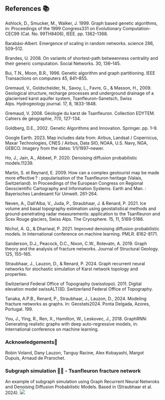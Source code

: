 
## References 📚

Ashlock, D., Smucker, M., Walker, J. 1999. Graph based genetic algorithms, in: Proceedings of the 1999 Congress331 on Evolutionary Computation-CEC99 (Cat. No. 99TH8406), IEEE. pp. 1362–1368.  

Barabási-Albert. Emergence of scaling in random networks. science 286, 509–512.

Brandes, U. 2008. On variants of shortest-path betweenness centrality and their generic computation. Social Networks. 30, 136–145.

Bui, T.N., Moon, B.R., 1996. Genetic algorithm and graph partitioning. IEEE Transactions on computers 45, 841–855.

Gremaud, V., Goldscheider, N., Savoy, L., Favre, G., & Masson, H., 2009. Geological structure, recharge processes and underground drainage of a glacierised karst aquifer system, 	Tsanfleuron-Sanetsch, Swiss Alps. Hydrogeology journal. 17, 8, 1833-1848.

Gremaud, V. 2008. Géologie du karst de Tsanfleuron. Collection EDYTEM. Cahiers de géographie, 7(1), 127-134.

Goldberg, D.E., 2002. Genetic Algorithms and Innovation. Springer. pp. 1–9.

Google Earth. 2023. Map includes data from: Airbus, Landsat / Copernicus, Maxar Technologies, CNES / Airbus, Data SIO, NOAA, U.S. Navy, NGA, GEBCO. Imagery from the dates: 1/1/1997–newer.

Ho, J., Jain, A., Abbeel, P. 2020. Denoising diffusion probabilistic models.11239.

Martin, S. et Reynard, E. 2009. How can a complex geotourist map be made more effective ? : popularisation of the Tsanfleuron heritage (Valais, Switzerland). In Proceedings of the European Congress on Regional Geoscientific Cartography and Information Systems. Earth and Man. : Bayerisches Landesamt für Umwelt. 261-264.

Neven, A., Dall'Alba, V., Juda, P., Straubhaar, J. & Renard, P. 2021. Ice volume and basal topography estimation using geostatistical methods and ground-penetrating radar measurements: application to the Tsanfleuron and Scex Rouge glaciers, Swiss Alps. The Cryosphere. 15, 11, 5169-5186.

Nichol, A. Q., & Dhariwal, P. 2021. Improved denoising diffusion probabilistic models. In International conference on machine learning. PMLR. 8162-8171.

Sanderson, D.J., Peacock, D.C., Nixon, C.W., Rotevatn, A. 2019. Graph theory and the analysis of fracture networks. Journal of Structural Geology. 125, 155–165.

Straubhaar, J., Lauzon, D., & Renard, P. 2024. Graph recurrent neural networks for stochastic simulation of Karst network topology and properties.

Switzerland Federal Office of Topography (swisstopo). 2011. Digital elevation model swissALTI3D. Switzerland Federal Office of Topography.

Tanaka, A.P.B., Renard, P., Straubhaar, J., Lauzon, D., 2024. Modeling fracture networks as graphs. In: Geostats2024. Ponta Delgada, Azores, Portugal. 199.

You, J., Ying, R., Ren, X., Hamilton, W., Leskovec, J., 2018. GraphRNN: Generating realistic graphs with deep auto-regressive models, in: International conference on machine learning.


### Acknowledgements🙏

Robin Voland, Dany Lauzon, Tanguy Racine, Alex Kobayashi, Margot Dupuis, Arnaud de Prarochet.


### Subgraph simulation 👩‍💻 - Tsanfleuron fracture network

An example of subgraph simulation using Graph Recurrent Neural Netwroks and Denoising Diffusion Probabilistic Models. Based in (Straubhaar et al. 2024).
![](https://github.com/anapaulabtanaka/anapaulabtanaka.github.io/assets/img/anim_2D.gif)
